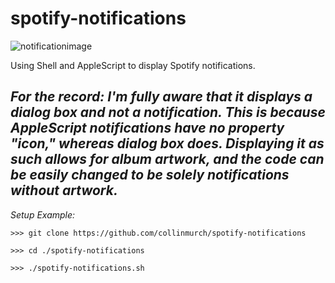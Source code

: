 # spotify-notifications

![notificationimage](https://i.imgur.com/30ffpvg.png)

Using Shell and AppleScript to display Spotify notifications.

***For the record:*** *I'm fully aware that it displays a dialog box and not a notification. This is because AppleScript notifications have no property "icon," whereas dialog box does. Displaying it as such allows for album artwork, and the code can be easily changed to be solely notifications without artwork.*
---
*Setup Example:*

```
>>> git clone https://github.com/collinmurch/spotify-notifications

>>> cd ./spotify-notifications

>>> ./spotify-notifications.sh
```
